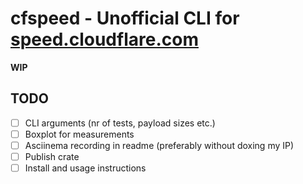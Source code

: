 # cfspeed - Unofficial CLI for [speed.cloudflare.com](https://speed.cloudflare.com)
**WIP**

## TODO
- [ ] CLI arguments (nr of tests, payload sizes etc.)
- [ ] Boxplot for measurements
- [ ] Asciinema recording in readme (preferably without doxing my IP)
- [ ] Publish crate
- [ ] Install and usage instructions
